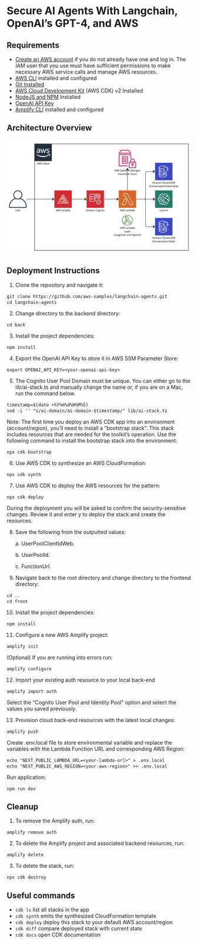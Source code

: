 # Secure AI Agents With Langchain, OpenAI’s GPT-4, and AWS

## Requirements

- [Create an AWS account](https://portal.aws.amazon.com/gp/aws/developer/registration/index.html) if you do not already have one and log in. The IAM user that you use must have sufficient permissions to make necessary AWS service calls and manage AWS resources.
- [AWS CLI](https://docs.aws.amazon.com/cli/latest/userguide/install-cliv2.html) installed and configured
- [Git Installed](https://git-scm.com/book/en/v2/Getting-Started-Installing-Git)
- [AWS Cloud Development Kit](https://docs.aws.amazon.com/cdk/v2/guide/getting_started.html) (AWS CDK) v2 Installed
- [NodeJS and NPM](https://nodejs.org/en/download/) Installed
- [OpenAI API Key](https://platform.openai.com/account/api-keys)
- [Amplify CLI](https://docs.amplify.aws/cli/start/install/) installed and configured

## Architecture Overview
![Alt text](./architecture_diagram.png?raw=true "Architecture")

## Deployment Instructions

1. Clone the repository and navigate it:

```
git clone https://github.com/aws-samples/langchain-agents.git
cd langchain-agents
```

2. Change directory to the backend directory:

```
cd back
```

3. Install the project dependencies:

```
npm install
```

4. Export the OpenAI API Key to store it in AWS SSM Parameter Store:

```
export OPENAI_API_KEY=<your-openai-api-key>
```

5. The Cognito User Pool Domain must be unique. You can either go to the lib/ai-stack.ts and manually change the name or, if you are on a Mac, run the command below.

```
timestamp=$(date +%Y%m%d%H%M%S)
sed -i '' "s/ai-domain/ai-domain-$timestamp/" lib/ai-stack.ts
```

Note: The first time you deploy an AWS CDK app into an environment (account/region), you’ll need to install a “bootstrap stack”. This stack includes resources that are needed for the toolkit’s operation.
Use the following command to install the bootstrap stack into the environment:

```
npx cdk bootstrap
```

6. Use AWS CDK to synthesize an AWS CloudFormation:

```
npx cdk synth
```

7. Use AWS CDK to deploy the AWS resources for the pattern:

```
npx cdk deploy
```

During the deployment you will be asked to confirm the security-sensitive changes. Review it and enter y to deploy the stack and create the resources.

8. Save the following from the outputted values:

   a. UserPoolClientIdWeb.

   b. UserPoolId.

   c. FunctionUrl.

9. Navigate back to the root directory and change directory to the frontend directory:

```
cd ..
cd front
```

10. Install the project dependencies:

```
npm install
```

11. Configure a new AWS Amplify project:

```
amplify init
```

(Optional) If you are running into errors run:

```
amplify configure
```

12. Import your existing auth resource to your local back-end

```
amplify import auth
```

Select the "Cognito User Pool and Identity Pool" option and select the values you saved previously.

13. Provision cloud back-end resources with the latest local changes:

```
amplify push
```

Create .env.local file to store environmental variable and replace the variables with the Lambda Function URL and corresponding AWS Region:

```
echo "NEXT_PUBLIC_LAMBDA_URL=<your-lambda-url>" > .env.local
echo "NEXT_PUBLIC_AWS_REGION=<your-aws-region>" >> .env.local
```

Run application:

```
npm run dev
```

## Cleanup

1. To remove the Amplify auth, run:

```
amplify remove auth
```

2. To delete the Amplify project and associated backend resources, run:

```
amplify delete
```

3. To delete the stack, run:

```
npx cdk destroy
```

## Useful commands

- `cdk ls` list all stacks in the app
- `cdk synth` emits the synthesized CloudFormation template
- `cdk deploy` deploy this stack to your default AWS account/region
- `cdk diff` compare deployed stack with current state
- `cdk docs` open CDK documentation
